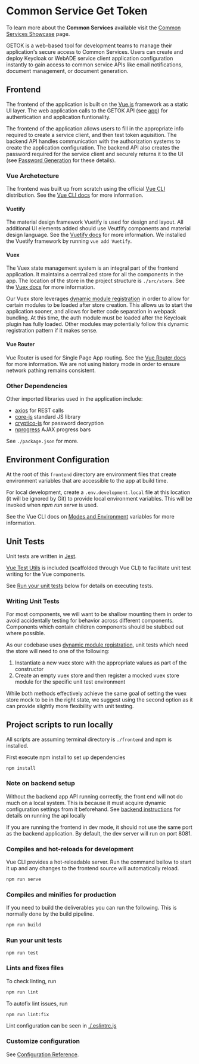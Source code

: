 # Common Service Get Token

To learn more about the **Common Services** available visit the [Common Services Showcase](https://bcgov.github.io/common-service-showcase/) page.

GETOK is a web-based tool for development teams to manage their application's secure access to Common Services. Users can create and deploy Keycloak or WebADE service client application configuration instantly to gain access to common service APIs like email notifications, document management, or document generation.

## Frontend

The frontend of the application is built on the [Vue.js](https://vuejs.org/) framework as a static UI layer. The web application calls to the GETOK API (see [app](../app)) for authentication and application funtionality.

The frontend of the application allows users to fill in the appropriate info required to create a service client, and then test token aquisition. The backend API handles communication with the authorization systems to create the application configuration. The backend API also creates the password required for the service client and securely returns it to the UI (see [Password Generation](https://github.com/bcgov/nr-get-token/wiki/Password-Generation) for these details).

### Vue Archetecture

The frontend was built up from scratch using the official [Vue CLI](https://cli.vuejs.org/) distribution. See the [Vue CLI docs](https://cli.vuejs.org/) for more information.

#### Vuetify

The material design framework Vuetify is used for design and layout. All additional UI elements added should use Veutfify components and material design language. See the [Vuetify docs](https://vuetifyjs.com/en/getting-started/quick-start) for more information. We installed the Vuetify framework by running `vue add Vuetify`.

#### Vuex

The Vuex state management system is an integral part of the frontend application. It maintains a centralized store for all the components in the app. The location of the store in the project structure is `./src/store`. See the [Vuex docs](https://vuex.vuejs.org/) for more information.

Our Vuex store leverages [dynamic module registration](https://vuex.vuejs.org/guide/modules.html#dynamic-module-registration) in order to allow for certain modules to be loaded after store creation. This allows us to start the application sooner, and allows for better code separation in webpack bundling. At this time, the auth module must be loaded after the Keycloak plugin has fully loaded. Other modules may potentially follow this dynamic registration pattern if it makes sense.

#### Vue Router

Vue Router is used for Single Page App routing. See the [Vue Router docs](https://router.vuejs.org/) for more information. We are not using history mode in order to ensure network pathing remains consistent.

### Other Dependencies

Other imported libraries used in the application include:

* [axios](https://www.npmjs.com/package/axios) for REST calls
* [core-js](https://www.npmjs.com/package/core-js) standard JS library
* [cryptico-js](https://www.npmjs.com/package/cryptico-js) for password decryption
* [nprogress](https://www.npmjs.com/package/nprogress) AJAX progress bars

See `./package.json` for more.

## Environment Configuration

At the root of this `frontend` directory are environment files that create environment variables that are accessible to the app at build time.

For local development, create a `.env.development.local` file at this location (it will be ignored by Git) to provide local environment variables. This will be invoked when *npm run serve* is used.

See the Vue CLI docs on [Modes and Environment](https://cli.vuejs.org/guide/mode-and-env.html) variables for more information.

## Unit Tests

Unit tests are written in [Jest](https://jestjs.io/).

[Vue Test Utils](https://vue-test-utils.vuejs.org/) is included (scaffolded through Vue CLI) to facilitate unit test writing for the Vue components.

See [Run your unit tests](#run-your-unit-tests) below for details on executing tests.

### Writing Unit Tests

For most components, we will want to be shallow mounting them in order to avoid accidentally testing for behavior across different components. Components which contain children components should be stubbed out where possible.

As our codebase uses [dynamic module registration](https://vuex.vuejs.org/guide/modules.html#dynamic-module-registration), unit tests which need the store will need to one of the following:

1. Instantiate a new vuex store with the appropriate values as part of the constructor
2. Create an empty vuex store and then register a mocked vuex store module for the specific unit test environment

While both methods effectively achieve the same goal of setting the vuex store mock to be in the right state, we suggest using the second option as it can provide slightly more flexibility with unit testing.

## Project scripts to run locally

All scripts are assuming terminal directory is `./frontend` and npm is installed.

First execute npm install to set up dependencies

``` sh
npm install
```

### Note on backend setup

Without the backend app API running correctly, the front end will not do much on a local system. This is because it must acquire dynamic configuration settings from it beforehand. See [backend instructions](../README.md) for details on running the api locally

If you are running the frontend in dev mode, it should not use the same port as the backend application. By default, the dev server will run on port 8081.

### Compiles and hot-reloads for development

Vue CLI provides a hot-reloadable server. Run the command bellow to start it up and any changes to the frontend source will automatically reload.

``` sh
npm run serve
```

### Compiles and minifies for production

If you need to build the deliverables you can run the following. This is normally done by the build pipeline.

``` sh
npm run build
```

### Run your unit tests

``` sh
npm run test
```

### Lints and fixes files

To check linting, run

``` sh
npm run lint
```

To autofix lint issues, run

``` sh
npm run lint:fix
```

Lint configuration can be seen in [./.eslintrc.js](./.eslintrc.js)

### Customize configuration

See [Configuration Reference](https://cli.vuejs.org/config/).
